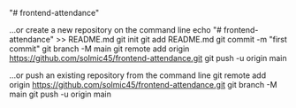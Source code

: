 "# frontend-attendance" 

…or create a new repository on the command line
echo "# frontend-attendance" >> README.md
git init
git add README.md
git commit -m "first commit"
git branch -M main
git remote add origin https://github.com/solmic45/frontend-attendance.git
git push -u origin main

…or push an existing repository from the command line
git remote add origin https://github.com/solmic45/frontend-attendance.git
git branch -M main
git push -u origin main